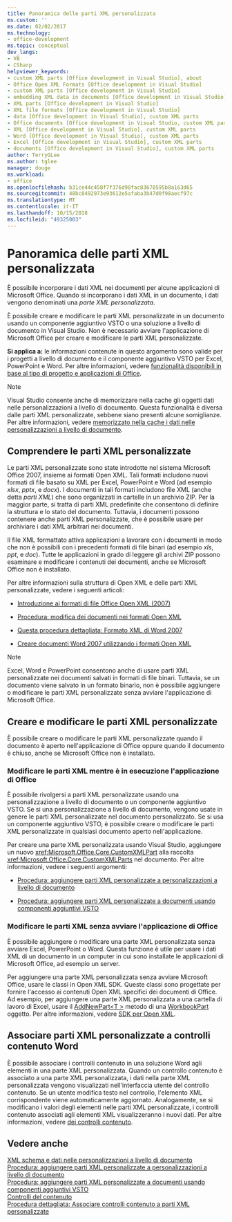 ```yaml
---
title: Panoramica delle parti XML personalizzata
ms.custom: ''
ms.date: 02/02/2017
ms.technology:
- office-development
ms.topic: conceptual
dev_langs:
- VB
- CSharp
helpviewer_keywords:
- custom XML parts [Office development in Visual Studio], about
- Office Open XML Formats [Office development in Visual Studio]
- custom XML parts [Office development in Visual Studio]
- embedding XML data in documents [Office development in Visual Studio]
- XML parts [Office development in Visual Studio]
- XML file formats [Office development in Visual Studio]
- data [Office development in Visual Studio], custom XML parts
- Office documents [Office development in Visual Studio, custom XML parts
- XML [Office development in Visual Studio], custom XML parts
- Word [Office development in Visual Studio], custom XML parts
- Excel [Office development in Visual Studio], custom XML parts
- documents [Office development in Visual Studio], custom XML parts
author: TerryGLee
ms.author: tglee
manager: douge
ms.workload:
- office
ms.openlocfilehash: b31ce44c458f7f376d98fac83670595b8a163d65
ms.sourcegitcommit: 48bc8492973e93612e5afaba3b47d0f98aecf97c
ms.translationtype: MT
ms.contentlocale: it-IT
ms.lasthandoff: 10/15/2018
ms.locfileid: "49325003"
---
```

# <a name="custom-xml-parts-overview"></a>Panoramica delle parti XML personalizzata
  È possibile incorporare i dati XML nei documenti per alcune applicazioni di Microsoft Office. Quando si incorporano i dati XML in un documento, i dati vengono denominati una *parte XML personalizzata*.  
  
 È possibile creare e modificare le parti XML personalizzate in un documento usando un componente aggiuntivo VSTO o una soluzione a livello di documento in Visual Studio. Non è necessario avviare l'applicazione di Microsoft Office per creare e modificare le parti XML personalizzate.  
  
 **Si applica a:** le informazioni contenute in questo argomento sono valide per i progetti a livello di documento e il componente aggiuntivo VSTO per Excel, PowerPoint e Word. Per altre informazioni, vedere [funzionalità disponibili in base al tipo di progetto e applicazioni di Office](../vsto/features-available-by-office-application-and-project-type.md).  
  
> [!NOTE]  
>  Visual Studio consente anche di memorizzare nella cache gli oggetti dati nelle personalizzazioni a livello di documento. Questa funzionalità è diversa dalle parti XML personalizzate, sebbene siano presenti alcune somiglianze. Per altre informazioni, vedere [memorizzato nella cache i dati nelle personalizzazioni a livello di documento](../vsto/cached-data-in-document-level-customizations.md).  
  
## <a name="understand-custom-xml-parts"></a>Comprendere le parti XML personalizzate  
 Le parti XML personalizzate sono state introdotte nel sistema Microsoft Office 2007, insieme ai formati Open XML. Tali formati includono nuovi formati di file basato su XML per Excel, PowerPoint e Word (ad esempio *xlsx*, *pptx*, e *docx*). I documenti in tali formati includono file XML (anche detta *parti XML*) che sono organizzati in cartelle in un archivio ZIP. Per la maggior parte, si tratta di parti XML predefinite che consentono di definire la struttura e lo stato del documento. Tuttavia, i documenti possono contenere anche parti XML personalizzate, che è possibile usare per archiviare i dati XML arbitrari nei documenti.  
  
 Il file XML formattato attiva applicazioni a lavorare con i documenti in modo che non è possibili con i precedenti formati di file binari (ad esempio *xls*, *ppt*, e *doc*). Tutte le applicazioni in grado di leggere gli archivi ZIP possono esaminare e modificare i contenuti dei documenti, anche se Microsoft Office non è installato.  
  
 Per altre informazioni sulla struttura di Open XML e delle parti XML personalizzate, vedere i seguenti articoli:  
  
-   [Introduzione ai formati di file Office Open XML (2007)](http://msdn.microsoft.com/96018532-f62c-4da7-bbff-16b96a483fbf)  
  
-   [Procedura: modifica dei documenti nei formati Open XML](http://msdn.microsoft.com/c989d4e2-053d-4e1f-83be-257c608b343f)  
  
-   [Questa procedura dettagliata: Formato XML di Word 2007](http://msdn.microsoft.com/fc1afcb2-27fb-4608-9f29-11b7bd23ea4a)  
  
-   [Creare documenti Word 2007 utilizzando i formati Open XML](http://msdn.microsoft.com/59a46f4e-5a5a-4dac-86e5-7dfd43330766)  
  
> [!NOTE]  
>  Excel, Word e PowerPoint consentono anche di usare parti XML personalizzate nei documenti salvati in formati di file binari. Tuttavia, se un documento viene salvato in un formato binario, non è possibile aggiungere o modificare le parti XML personalizzate senza avviare l'applicazione di Microsoft Office.  
  
## <a name="create-and-modify-custom-xml-parts"></a>Creare e modificare le parti XML personalizzate  
 È possibile creare o modificare le parti XML personalizzate quando il documento è aperto nell'applicazione di Office oppure quando il documento è chiuso, anche se Microsoft Office non è installato.  
  
### <a name="modify-xml-parts-while-the-office-application-is-running"></a>Modificare le parti XML mentre è in esecuzione l'applicazione di Office  
 È possibile rivolgersi a parti XML personalizzate usando una personalizzazione a livello di documento o un componente aggiuntivo VSTO. Se si una personalizzazione a livello di documento, vengono usate in genere le parti XML personalizzate nel documento personalizzato. Se si usa un componente aggiuntivo VSTO, è possibile creare o modificare le parti XML personalizzate in qualsiasi documento aperto nell'applicazione.  
  
 Per creare una parte XML personalizzata usando Visual Studio, aggiungere un nuovo <xref:Microsoft.Office.Core.CustomXMLPart> alla raccolta <xref:Microsoft.Office.Core.CustomXMLParts> nel documento. Per altre informazioni, vedere i seguenti argomenti:  
  
-   [Procedura: aggiungere parti XML personalizzate a personalizzazioni a livello di documento](../vsto/how-to-add-custom-xml-parts-to-document-level-customizations.md)  
  
-   [Procedura: aggiungere parti XML personalizzate a documenti usando componenti aggiuntivi VSTO](../vsto/how-to-add-custom-xml-parts-to-documents-by-using-vsto-add-ins.md)  
  
### <a name="modify-xml-parts-without-starting-the-office-application"></a>Modificare le parti XML senza avviare l'applicazione di Office  
 È possibile aggiungere o modificare una parte XML personalizzata senza avviare Excel, PowerPoint o Word. Questa funzione è utile per usare i dati XML di un documento in un computer in cui sono installate le applicazioni di Microsoft Office, ad esempio un server.  
  
 Per aggiungere una parte XML personalizzata senza avviare Microsoft Office, usare le classi in Open XML SDK. Queste classi sono progettate per fornire l'accesso ai contenuti Open XML specifici dei documenti di Office. Ad esempio, per aggiungere una parte XML personalizzata a una cartella di lavoro di Excel, usare il [AddNewPart\<T >](https://msdn.microsoft.com/library/office/cc562657.aspx) metodo di una [WorkbookPart](https://msdn.microsoft.com/library/office/documentformat.openxml.packaging.workbookpart.aspx) oggetto. Per altre informazioni, vedere [SDK per Open XML](/office/open-xml/open-xml-sdk).  
  
## <a name="bind-custom-xml-parts-to-word-content-controls"></a>Associare parti XML personalizzate a controlli contenuto Word  
 È possibile associare i controlli contenuto in una soluzione Word agli elementi in una parte XML personalizzata. Quando un controllo contenuto è associato a una parte XML personalizzata, i dati nella parte XML personalizzata vengono visualizzati nell'interfaccia utente del controllo contenuto. Se un utente modifica testo nel controllo, l'elemento XML corrispondente viene automaticamente aggiornato. Analogamente, se si modificano i valori degli elementi nelle parti XML personalizzate, i controlli contenuto associati agli elementi XML visualizzeranno i nuovi dati. Per altre informazioni, vedere [dei controlli contenuto](../vsto/content-controls.md).  
  
## <a name="see-also"></a>Vedere anche  
 [XML schema e dati nelle personalizzazioni a livello di documento](../vsto/xml-schemas-and-data-in-document-level-customizations.md)   
 [Procedura: aggiungere parti XML personalizzate a personalizzazioni a livello di documento](../vsto/how-to-add-custom-xml-parts-to-document-level-customizations.md)   
 [Procedura: aggiungere parti XML personalizzate a documenti usando componenti aggiuntivi VSTO](../vsto/how-to-add-custom-xml-parts-to-documents-by-using-vsto-add-ins.md)   
 [Controlli del contenuto](../vsto/content-controls.md)   
 [Procedura dettagliata: Associare controlli contenuto a parti XML personalizzate](../vsto/walkthrough-binding-content-controls-to-custom-xml-parts.md)  
  
  
